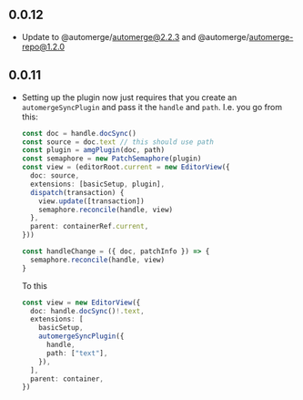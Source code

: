## 0.0.12

- Update to @automerge/automerge@2.2.3 and @automerge/automerge-repo@1.2.0

## 0.0.11

- Setting up the plugin now just requires that you create an
  `automergeSyncPlugin` and pass it the `handle` and `path`. I.e. you go from
  this:

  ```typescript
  const doc = handle.docSync()
  const source = doc.text // this should use path
  const plugin = amgPlugin(doc, path)
  const semaphore = new PatchSemaphore(plugin)
  const view = (editorRoot.current = new EditorView({
    doc: source,
    extensions: [basicSetup, plugin],
    dispatch(transaction) {
      view.update([transaction])
      semaphore.reconcile(handle, view)
    },
    parent: containerRef.current,
  }))

  const handleChange = ({ doc, patchInfo }) => {
    semaphore.reconcile(handle, view)
  }
  ```

  To this

  ```typescript
  const view = new EditorView({
    doc: handle.docSync()!.text,
    extensions: [
      basicSetup,
      automergeSyncPlugin({
        handle,
        path: ["text"],
      }),
    ],
    parent: container,
  })
  ```
